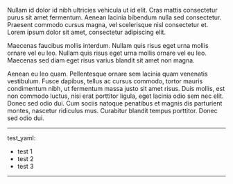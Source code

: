 Nullam id dolor id nibh ultricies vehicula ut id elit. Cras mattis consectetur purus sit amet fermentum. Aenean lacinia bibendum nulla sed consectetur. Praesent commodo cursus magna, vel scelerisque nisl consectetur et. Lorem ipsum dolor sit amet, consectetur adipiscing elit.

Maecenas faucibus mollis interdum. Nullam quis risus eget urna mollis ornare vel eu leo. Nullam quis risus eget urna mollis ornare vel eu leo. Maecenas sed diam eget risus varius blandit sit amet non magna.

Aenean eu leo quam. Pellentesque ornare sem lacinia quam venenatis vestibulum. Fusce dapibus, tellus ac cursus commodo, tortor mauris condimentum nibh, ut fermentum massa justo sit amet risus. Duis mollis, est non commodo luctus, nisi erat porttitor ligula, eget lacinia odio sem nec elit. Donec sed odio dui. Cum sociis natoque penatibus et magnis dis parturient montes, nascetur ridiculus mus. Curabitur blandit tempus porttitor. Donec sed odio dui.


-----

test_yaml:
  - test 1
  - test 2
  - test 3

-----
